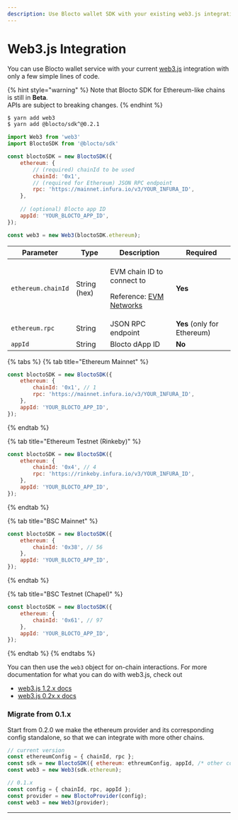 ```yaml
---
description: Use Blocto wallet SDK with your existing web3.js integration
---
```


# Web3.js Integration

You can use Blocto wallet service with your current [web3.js](https://web3js.readthedocs.io/en/v1.3.4/) integration with only a few simple lines of code.&#x20;

{% hint style="warning" %}
Note that Blocto SDK for Ethereum-like chains is still in **Beta**.\
APIs are subject to breaking changes.
{% endhint %}

```bash
$ yarn add web3
$ yarn add @blocto/sdk^@0.2.1
```

```javascript
import Web3 from 'web3'
import BloctoSDK from '@blocto/sdk'

const bloctoSDK = new BloctoSDK({
    ethereum: {
        // (required) chainId to be used
        chainId: '0x1', 
        // (required for Ethereum) JSON RPC endpoint
        rpc: 'https://mainnet.infura.io/v3/YOUR_INFURA_ID',
    },
    
    // (optional) Blocto app ID
    appId: 'YOUR_BLOCTO_APP_ID',
});

const web3 = new Web3(bloctoSDK.ethereum);
```

| Parameter          | Type         | Description                                                                                           | Required                    |
| ------------------ | ------------ | ----------------------------------------------------------------------------------------------------- | --------------------------- |
| `ethereum.chainId` | String (hex) | <p>EVM chain ID to connect to</p><p>Reference: <a href="https://chainid.network">EVM Networks</a></p> | **Yes**                     |
| `ethereum.rpc`     | String       | JSON RPC endpoint                                                                                     | **Yes** (only for Ethereum) |
| `appId`            | String       | Blocto dApp ID                                                                                        | **No**                      |

{% tabs %}
{% tab title="Ethereum Mainnet" %}
```javascript
const bloctoSDK = new BloctoSDK({
    ethereum: {
        chainId: '0x1', // 1
        rpc: 'https://mainnet.infura.io/v3/YOUR_INFURA_ID',
    },
    appId: 'YOUR_BLOCTO_APP_ID',
});
```
{% endtab %}

{% tab title="Ethereum Testnet (Rinkeby)" %}
```javascript
const bloctoSDK = new BloctoSDK({
    ethereum: {
        chainId: '0x4', // 4
        rpc: 'https://rinkeby.infura.io/v3/YOUR_INFURA_ID',
    },
    appId: 'YOUR_BLOCTO_APP_ID',
});
```
{% endtab %}

{% tab title="BSC Mainnet" %}
```javascript
const bloctoSDK = new BloctoSDK({
    ethereum: {
        chainId: '0x38', // 56
    },
    appId: 'YOUR_BLOCTO_APP_ID',
});
```
{% endtab %}

{% tab title="BSC Testnet (Chapel)" %}
```javascript
const bloctoSDK = new BloctoSDK({
    ethereum: {
        chainId: '0x61', // 97
    },
    appId: 'YOUR_BLOCTO_APP_ID',
});
```
{% endtab %}
{% endtabs %}

You can then use the `web3` object for on-chain interactions.  For more documentation for what you can do with web3.js, check out&#x20;

* [web3.js 1.2.x docs](https://web3js.readthedocs.io/en/v1.2.11/index.html)
* [web3.js 0.2x.x docs](https://github.com/ethereum/web3.js/blob/0.20.7/DOCUMENTATION.md)

### **Migrate from 0.1.x**

Start from 0.2.0 we make the ethereum provider and its corresponding config standalone, so that we can integrate with more other chains.

```javascript
// current version
const ethereumConfig = { chainId, rpc };
const sdk = new BloctoSDK({ ethereum: ethreumConfig, appId, /* other configs */ });
const web3 = new Web3(sdk.ethereum);

// 0.1.x
const config = { chainId, rpc, appId };
const provider = new BloctoProvider(config);
const web3 = new Web3(provider);
```

****
